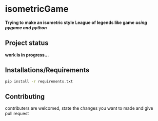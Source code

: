 # isometricGame
**Trying to make an isometric style League of legends like game**
***using pygame and python***

## Project status
**work is in progress...**

## Installations/Requirements

```bash
pip install -r requirements.txt
```
## Contributing

contributers are welcomed, state the changes you want to made and give pull request

